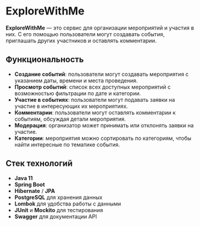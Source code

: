 # ExploreWithMe

**ExploreWithMe** — это сервис для организации мероприятий и участия в них. С его помощью пользователи могут создавать события, приглашать других участников и оставлять комментарии.

## Функциональность

- **Создание событий**: пользователи могут создавать мероприятия с указанием даты, времени и места проведения.
- **Просмотр событий**: список всех доступных мероприятий с возможностью фильтрации по дате и категории.
- **Участие в событиях**: пользователи могут подавать заявки на участие в интересующих их мероприятиях.
- **Комментарии**: пользователи могут оставлять комментарии к событиям, обсуждая детали мероприятия.
- **Модерация**: организатор может принимать или отклонять заявки на участие.
- **Категории**: мероприятия можно сортировать по категориям, чтобы найти интересные по тематике события.

## Стек технологий

- **Java 11**
- **Spring Boot**
- **Hibernate** / **JPA**
- **PostgreSQL** для хранения данных
- **Lombok** для удобства работы с данными
- **JUnit** и **Mockito** для тестирования
- **Swagger** для документации API
